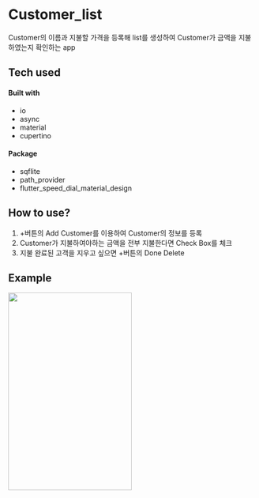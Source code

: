 # Customer_list

Customer의 이름과 지불할 가격을 등록해 list를 생성하여 Customer가 금액을 지불하였는지 확인하는 app

## Tech used
#### Built with
* io
* async
* material
* cupertino
#### Package
* sqflite
* path_provider
* flutter_speed_dial_material_design

## How to use?

1. +버튼의 Add Customer를 이용하여 Customer의 정보를 등록
2. Customer가 지불하여야하는 금액을 전부 지불한다면 Check Box를 체크
3. 지불 완료된 고객을 지우고 싶으면 +버튼의 Done Delete

## Example

<img src="https://user-images.githubusercontent.com/65265805/85828466-73f28200-b7c3-11ea-8a8e-04072785e6ea.gif" height="400" width="250">

